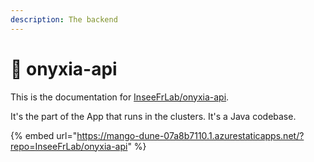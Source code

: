 ```yaml
---
description: The backend
---
```


# 🐉 onyxia-api

This is the documentation for [InseeFrLab/onyxia-api](https://github.com/InseeFrLab/onyxia-api). &#x20;

It's the part of the App that runs in the clusters. It's a Java codebase.



{% embed url="https://mango-dune-07a8b7110.1.azurestaticapps.net/?repo=InseeFrLab/onyxia-api" %}
